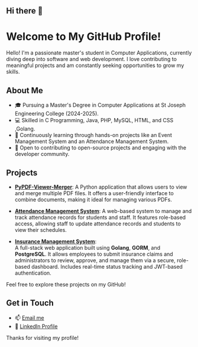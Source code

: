 ## Hi there 👋

# Welcome to My GitHub Profile!

Hello! I'm a passionate master's student in Computer Applications, currently diving deep into software and web development. I love contributing to meaningful projects and am constantly seeking opportunities to grow my skills.

## About Me

- 🎓 Pursuing a Master's Degree in Computer Applications at St Joseph Engineering College (2024-2025).
- 💻 Skilled in C Programming, Java, PHP, MySQL, HTML, and CSS ,Golang.
- 🌱 Continuously learning through hands-on projects like an Event Management System and an Attendance Management System.
- 🤝 Open to contributing to open-source projects and engaging with the developer community.

## Projects

- **[PyPDF-Viewer-Merger](https://github.com/Sanketh15/PyPDF-Viewer-Merger)**: A Python application that allows users to view and merge multiple PDF files. It offers a user-friendly interface to combine documents, making it ideal for managing various PDFs.

- **[Attendance Management System](https://github.com/Sanketh15/Attendence-Management-System)**: A web-based system to manage and track attendance records for students and staff. It features role-based access, allowing staff to update attendance records and students to view their schedules.
  
- **[Insurance Management System](https://github.com/Sanketh15/Insurance-Management-System)**:  
  A full-stack web application built using **Golang**, **GORM**, and **PostgreSQL**. It allows employees to submit insurance claims and administrators to review, approve, and manage them via a secure, role-based dashboard. Includes real-time status tracking and JWT-based authentication.
  
Feel free to explore these projects on my GitHub!

## Get in Touch

- 📫 [Email me](mailto:sankethpoojary15@gmail.com)
- 💼 [LinkedIn Profile](https://www.linkedin.com/in/sankethpoojary/)

Thanks for visiting my profile!
